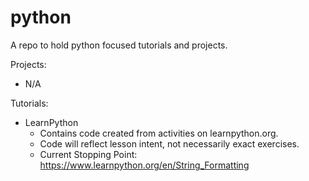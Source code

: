 # python
 A repo to hold python focused tutorials and projects.

Projects:
- N/A

Tutorials:
- LearnPython
    - Contains code created from activities on learnpython.org.
    - Code will reflect lesson intent, not necessarily exact exercises.
    - Current Stopping Point: https://www.learnpython.org/en/String_Formatting
